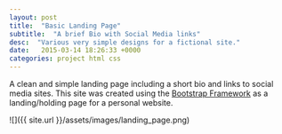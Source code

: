 ```yaml
---
layout: post
title:  "Basic Landing Page"
subtitle:  "A brief Bio with Social Media links"
desc:  "Various very simple designs for a fictional site."
date:   2015-03-14 18:26:33 +0000
categories: project html css
---
```


A clean and simple landing page including a short bio and links to social media sites. This site was created using the [Bootstrap Framework](http://getbootstrap.com/) as a landing/holding page for a personal website.

![]({{ site.url }}/assets/images/landing_page.png)
